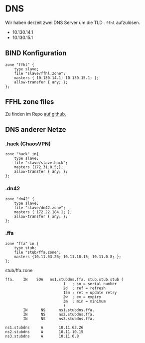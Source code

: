 # DNS

Wir haben derzeit zwei DNS Server um die TLD `.ffhl` aufzulösen.

 * 10.130.14.1
 * 10.130.15.1

## BIND Konfiguration

    zone "ffhl" {
        type slave;
        file "slave/ffhl.zone";
        masters { 10.130.14.1; 10.130.15.1; };
        allow-transfer { any; };
    };

## FFHL zone files

Zu finden im Repo [auf github.](https://github.com/MetaMeute/ffhl-dns)

## DNS anderer Netze

### .hack (ChaosVPN)

    zone "hack" in{
        type slave;
        file "slave/slave.hack";
        masters {172.31.0.5;};
        allow-transfer { any; };
    };


### .dn42

    zone "dn42" {
        type slave;
        file "slave/dn42.zone";
        masters { 172.22.184.1; };
        allow-transfer { any; };
    };

### .ffa

    zone "ffa" in {
        type stub;
        file "stub/ffa.zone";
        masters {10.11.63.26; 10.11.10.15; 10.11.0.8; };
    };

stub/ffa.zone

    ffa.    IN    SOA   ns1.stubdns.ffa. stub.stub.stub (
                              1   ; sn = serial number
                              2d  ; ref = refresh
                              15m ; ret = update retry
                              2w  ; ex = expiry
                              3m  ; min = minimum
                              )
            IN      NS      ns1.stubdns.ffa.
            IN      NS      ns2.stubdns.ffa.
            IN      NS      ns3.stubdns.ffa.

    ns1.stubdns     A       10.11.63.26
    ns2.stubdns     A       10.11.10.15
    ns3.stubdns     A       10.11.0.8
